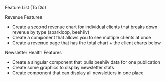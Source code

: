 Feature List (To Do)

Revenue Features
- Create a second revenue chart for individual clients that breaks down revenue by type (sparkloop, beehiiv)
- Create a component that allows you to see multiple clients at once
- Create a revenue page that has the total chart + the client charts below

Newsletter Health Features
- Create a singular component that pulls beehiiv data for one publication
- Create some graphics to display newsletter stats
- Create component that can display all newsletters in one place